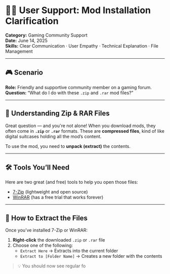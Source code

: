# 🙋‍♀️ User Support: Mod Installation Clarification

**Category:** Gaming Community Support  
**Date:** June 14, 2025  
**Skills:** Clear Communication · User Empathy · Technical Explanation · File Management

---

## 🎮 Scenario

**Role:** Friendly and supportive community member on a gaming forum.  
**Question:** “What do I do with these `.zip` and `.rar` mod files?”

---

## 🧳 Understanding Zip & RAR Files

Great question — and you're not alone! When you download mods, they often come in **`.zip`** or **`.rar`** formats. These are **compressed files**, kind of like digital suitcases holding all the mod’s content.

To use the mod, you need to **unpack (extract)** the contents.

---

## 🛠 Tools You’ll Need

Here are two great (and free) tools to help you open those files:

- [7-Zip](https://www.7-zip.org/) (lightweight and open source)
- [WinRAR](https://www.rarlab.com/) (has a free trial that works forever)

---

## 📂 How to Extract the Files

Once you’ve installed 7-Zip or WinRAR:

1. **Right-click** the downloaded `.zip` or `.rar` file  
2. Choose one of the following:
   - `Extract Here` → Extracts into the current folder
   - `Extract to [Folder Name]` → Creates a new folder with the contents

> 💡 You should now see regular fo
